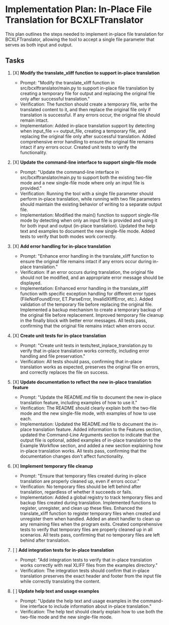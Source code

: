 # Implementation Plan: In-Place File Translation for BCXLFTranslator

This plan outlines the steps needed to implement in-place file translation for BCXLFTranslator, allowing the tool to accept a single file parameter that serves as both input and output.

## Tasks

1. [X] **Modify the translate_xliff function to support in-place translation**
   - Prompt: "Modify the translate_xliff function in src/bcxlftranslator/main.py to support in-place file translation by creating a temporary file for output and replacing the original file only after successful translation."
   - Verification: The function should create a temporary file, write the translated content to it, and then replace the original file only if translation is successful. If any errors occur, the original file should remain intact.
   - Implementation: Added in-place translation support by detecting when input_file == output_file, creating a temporary file, and replacing the original file only after successful translation. Added comprehensive error handling to ensure the original file remains intact if any errors occur. Created unit tests to verify the functionality.

2. [X] **Update the command-line interface to support single-file mode**
   - Prompt: "Update the command-line interface in src/bcxlftranslator/main.py to support both the existing two-file mode and a new single-file mode where only an input file is provided."
   - Verification: Running the tool with a single file parameter should perform in-place translation, while running with two file parameters should maintain the existing behavior of writing to a separate output file.
   - Implementation: Modified the main() function to support single-file mode by detecting when only an input file is provided and using it for both input and output (in-place translation). Updated the help text and examples to document the new single-file mode. Added tests to verify that both modes work correctly.

3. [X] **Add error handling for in-place translation**
   - Prompt: "Enhance error handling in the translate_xliff function to ensure the original file remains intact if any errors occur during in-place translation."
   - Verification: If an error occurs during translation, the original file should not be modified, and an appropriate error message should be displayed.
   - Implementation: Enhanced error handling in the translate_xliff function with specific exception handling for different error types (FileNotFoundError, ET.ParseError, InvalidXliffError, etc.). Added validation of the temporary file before replacing the original file. Implemented a backup mechanism to create a temporary backup of the original file before replacement. Improved temporary file cleanup in the finally block with better error messages. All tests pass, confirming that the original file remains intact when errors occur.

4. [X] **Create unit tests for in-place translation**
   - Prompt: "Create unit tests in tests/test_inplace_translation.py to verify that in-place translation works correctly, including error handling and file preservation."
   - Verification: All tests should pass, confirming that in-place translation works as expected, preserves the original file on errors, and correctly replaces the file on success.

5. [X] **Update documentation to reflect the new in-place translation feature**
   - Prompt: "Update the README.md file to document the new in-place translation feature, including examples of how to use it."
   - Verification: The README should clearly explain both the two-file mode and the new single-file mode, with examples of how to use each.
   - Implementation: Updated the README.md file to document the in-place translation feature. Added information to the Features section, updated the Command-Line Arguments section to indicate that the output file is optional, added examples of in-place translation to the Example Workflow section, and added a new section explaining how in-place translation works. All tests pass, confirming that the documentation changes don't affect functionality.

6. [X] **Implement temporary file cleanup**
   - Prompt: "Ensure that temporary files created during in-place translation are properly cleaned up, even if errors occur."
   - Verification: No temporary files should be left behind after translation, regardless of whether it succeeds or fails.
   - Implementation: Added a global registry to track temporary files and backup files created during translation. Implemented functions to register, unregister, and clean up these files. Enhanced the translate_xliff function to register temporary files when created and unregister them when handled. Added an atexit handler to clean up any remaining files when the program exits. Created comprehensive tests to verify that temporary files are properly cleaned up in all scenarios. All tests pass, confirming that no temporary files are left behind after translation.

7. [ ] **Add integration tests for in-place translation**
   - Prompt: "Add integration tests to verify that in-place translation works correctly with real XLIFF files from the examples directory."
   - Verification: The integration tests should confirm that in-place translation preserves the exact header and footer from the input file while correctly translating the content.

8. [ ] **Update help text and usage examples**
   - Prompt: "Update the help text and usage examples in the command-line interface to include information about in-place translation."
   - Verification: The help text should clearly explain how to use both the two-file mode and the new single-file mode.